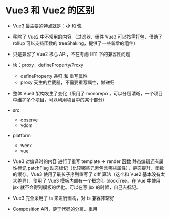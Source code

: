 # Vue3 和 Vue2 的区别

- Vue3 最主要的特点就是：**小** 和 **快**
- 移除了 Vue2 中不常用的内容 （过滤器、组件 Vue3 可以按需打包，借助了 rollup 可以支持函数的 treeShaking，提供了一些新增的组件）
- 只是兼容了 Vue2 核心 API，不在考虑 IE11 下的兼容性问题
- 快：proxy，defineProperty/Proxy
  - defineProperty 递归 和 重写属性
  - proxy 天生的拦截器，不需要重写属性，懒递归
- 整体 Vue3 架构发生了变化（采用了 monorepo ，可以分层清晰，一个项目中维护多个项目，可以利用项目中的某个部分）
- src
  - observe
  - vdom
- platform
  - weex
  - vue
- Vue3 对编译时的内容 进行了重写 template -> render 函数 静态编辑还有属性标记 patchFlag 动态标记（比较哪些元素包含哪些属性），静态提升、函数的缓存。Vue3 使用了最长子序列重写了 diff 算法（这个和 Vue2 基本没有太大差异），使用了 Vue3 模板内部有一个概念叫 blockTree。在 Vue 中使用 jsx 就不会得到模板的优化。可以在写 jsx 的时候，自己去标记。

- Vue3 完全采用了 ts 来进行重构，对 ts 兼容非常好
- Composition API，便于代码的分离、重用
